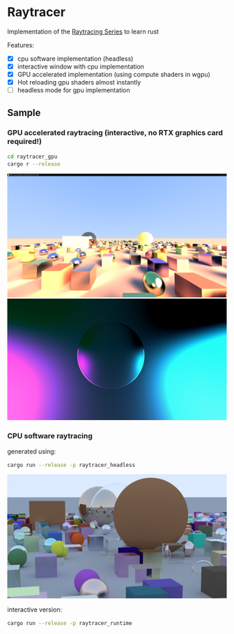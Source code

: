 # Raytracer

Implementation of the [Raytracing Series](https://raytracing.github.io/) to learn rust

Features:
- [X] cpu software implementation (headless)
- [X] interactive window with cpu implementation
- [X] GPU accelerated implementation (using compute shaders in wgpu)
- [X] Hot reloading gpu shaders almost instantly
- [ ] headless mode for gpu implementation

## Sample

### GPU accelerated raytracing (interactive, no RTX graphics card required!)
```bash
cd raytracer_gpu
cargo r --release
```
![output_many_spheres_and_cubes.png](raytracer_gpu/output_many_spheres_and_cubes.png)
![output_wallpaper.png](raytracer_gpu/output_wallpaper.png)

### CPU software raytracing
generated using:
```bash
cargo run --release -p raytracer_headless
```
![output.png](output.png)

interactive version:
```bash
cargo run --release -p raytracer_runtime
```